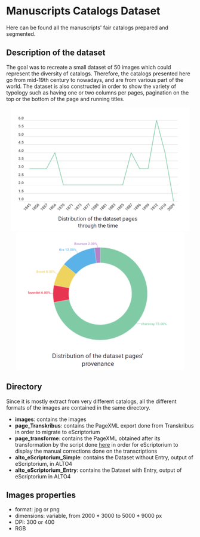 # Manuscripts Catalogs Dataset

Here can be found all the manuscripts' fair catalogs prepared and segmented.

## Description of the dataset

The goal was to recreate a small dataset of 50 images which could represent the diversity of catalogs. Therefore, the catalogs presented here go from mid-19th century to nowadays, and are from various part of the world. The dataset is also constructed in order to show the variety of typology such as having one or two columns per pages, pagination on the top or the bottom of the page and running titles.
<p class="float" align="center">
  <img src="/images/nbre_pages_manuscrits.png" height="330"/>
  <img src="/images/repartition_manuscrits.png" height="370"/>
  </p>
  
## Directory
Since it is mostly extract from very different catalogs, all the different formats of the images are contained in the same directory.

- **images**: contains the images
- **page_Transkribus**: contains the PageXML export done from Transkribus in order to migrate to eScriptorium
- **page_transforme**: contains the PageXML obtained after its transformation by the script done [here](https://github.com/Heresta/BAO_Stage_DH_ENS_2021/tree/main/CorrectionPageXMLeScriptorium) in order for eScriptorium to display the manual corrections done on the transcriptions
- **alto_eScriptorium_Simple**: contains the Dataset without Entry, output of eScriptorium, in ALTO4
- **alto_eScriptorium_Entry**: contains the Dataset with Entry, output of eScriptorium in ALTO4

## Images properties
- format: jpg or png
- dimensions: variable, from 2000 * 3000 to 5000 * 9000 px
- DPI: 300 or 400 
- RGB
